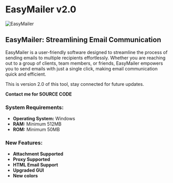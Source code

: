 # EasyMailer v2.0

![EasyMailer](https://i.ibb.co/vHBCHVC/Picture2.png)

## EasyMailer: Streamlining Email Communication

EasyMailer is a user-friendly software designed to streamline the process of sending emails to multiple recipients effortlessly. Whether you are reaching out to a group of clients, team members, or friends, EasyMailer empowers you to send emails with just a single click, making email communication quick and efficient.

This is version 2.0 of this tool, stay connected for future updates.

**Contact me for SOURCE CODE**

### System Requirements:

- **Operating System:** Windows
- **RAM:** Minimum 512MB
- **ROM:** Minimum 50MB

### New Features:

- **Attachment Supported** 
- **Proxy Supported**
- **HTML Email Support** 
- **Upgraded GUI** 
- **New colors** 
